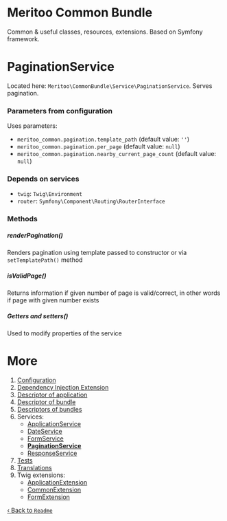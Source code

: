 # Meritoo Common Bundle

Common & useful classes, resources, extensions. Based on Symfony framework.

# PaginationService

Located here: `Meritoo\CommonBundle\Service\PaginationService`. Serves pagination.

### Parameters from configuration

Uses parameters:

- `meritoo_common.pagination.template_path` (default value: `''`)
- `meritoo_common.pagination.per_page` (default value: `null`)
- `meritoo_common.pagination.nearby_current_page_count` (default value: `null`)

### Depends on services

- `twig`: `Twig\Environment`
- `router`: `Symfony\Component\Routing\RouterInterface`

### Methods

##### renderPagination()

Renders pagination using template passed to constructor or via `setTemplatePath()` method

##### isValidPage()

Returns information if given number of page is valid/correct, in other words if page with given number exists

##### Getters and setters()

Used to modify properties of the service

# More

1. [Configuration](../Configuration.md)
2. [Dependency Injection Extension](../Dependency-Injection-Extension.md)
3. [Descriptor of application](../Descriptor-of-application.md)
4. [Descriptor of bundle](../Descriptor-of-bundle.md)
5. [Descriptors of bundles](../Descriptors-of-bundles.md)
6. Services:
    - [ApplicationService](ApplicationService.md)
    - [DateService](DateService.md)
    - [FormService](FormService.md)
    - [**PaginationService**](PaginationService.md)
    - [ResponseService](ResponseService.md)
7. [Tests](../Tests.md)
8. [Translations](../Translations.md)
9. Twig extensions:
    - [ApplicationExtension](../Twig-Extensions/ApplicationExtension.md)
    - [CommonExtension](../Twig-Extensions/CommonExtension.md)
    - [FormExtension](../Twig-Extensions/FormExtension.md)

[&lsaquo; Back to `Readme`](../../README.md)
